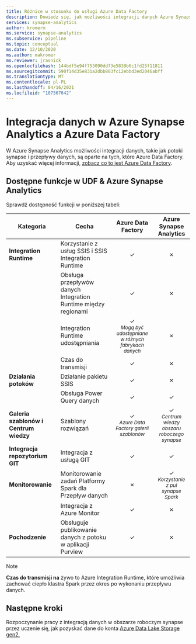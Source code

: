 ```yaml
---
title: Różnice w stosunku do usługi Azure Data Factory
description: Dowiedz się, jak możliwości integracji danych Azure Synapse Analytics się od tych w Azure Data Factory
services: synapse-analytics
author: kromerm
ms.service: synapse-analytics
ms.subservice: pipeline
ms.topic: conceptual
ms.date: 12/10/2020
ms.author: makromer
ms.reviewer: jrasnick
ms.openlocfilehash: 144bdf5e94f753090dd73e5839b6c1fd25f11811
ms.sourcegitcommit: 590f14d35e831a2dbb803fc12ebbd3ed2046abff
ms.translationtype: MT
ms.contentlocale: pl-PL
ms.lasthandoff: 04/16/2021
ms.locfileid: "107567642"
---
```

# <a name="data-integration-in-azure-synapse-analytics-versus-azure-data-factory"></a>Integracja danych w Azure Synapse Analytics a Azure Data Factory

W Azure Synapse Analytics możliwości integracji danych, takie jak potoki synapse i przepływy danych, są oparte na tych, które Azure Data Factory. Aby uzyskać więcej informacji, [zobacz co to jest Azure Data Factory](../../data-factory/introduction.md).


## <a name="available-features-in-adf--azure-synapse-analytics"></a>Dostępne funkcje w UDF & Azure Synapse Analytics

Sprawdź dostępność funkcji w poniższej tabeli:

| Kategoria                 | Cecha    |  Azure Data Factory  | Azure Synapse Analytics |
| ------------------------ | ---------- | :------------------: | :---------------------: |
| **Integration Runtime**  | Korzystanie z usług SSIS i SSIS Integration Runtime | ✓ | ✗ |
|                          | Obsługa przepływów danych Integration Runtime między regionami | ✓ | ✗ |
|                          | Integration Runtime udostępniania | ✓<br><small>*Mogą być udostępniane w różnych fabrykach danych* | ✗ |
|                          | Czas do transmisji | ✓ | ✗ |
| **Działania potoków** | Działanie pakietu SSIS | ✓ | ✗ |
|                          | Obsługa Power Query danych | ✓ | ✓ |
| **Galeria szablonów i Centrum wiedzy** | Szablony rozwiązań | ✓<br><small>*Azure Data Factory galerii szablonów* | ✓<br><small>*Centrum wiedzy obszaru roboczego synapse* |
| **Integracja repozytorium GIT** | Integracja z usługą GIT | ✓ | ✓ |
| **Monitorowanie**           | Monitorowanie zadań Platformy Spark dla Przepływ danych | ✗ | ✓<br><small>*Korzystanie z pul synapse Spark* |
|                          | Integracja z Azure Monitor | ✓ | ✗ |
| **Pochodzenie** | Obsługuje publikowanie danych z potoku w aplikacji Purview  | ✓ | ✗ |  

> [!Note]
> **Czas do transmisji na** żywo to Azure Integration Runtime, które  umożliwia zachować ciepło klastra Spark przez okres po wykonaniu przepływu danych.
>


## <a name="next-steps"></a>Następne kroki

Rozpoczynanie pracy z integracją danych w obszarze roboczym synapse przez uczenie się, jak pozyskać dane do konta [Azure Data Lake Storage gen2.](data-integration-data-lake.md)

